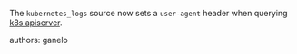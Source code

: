 The `kubernetes_logs` source now sets a `user-agent` header when querying [k8s apiserver](https://kubernetes.io/docs/reference/command-line-tools-reference/kube-apiserver/).

authors: ganelo
